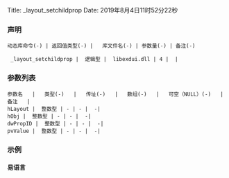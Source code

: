 Title: _layout_setchildprop
Date: 2019年8月4日11时52分22秒


### 声明


```table
动态库命令(-) | 返回值类型(-) |   库文件名(-) | 参数量(-) | 备注(-)

 _layout_setchildprop |  逻辑型 |  libexdui.dll | 4 |  | 
```


### 参数列表

```table
参数名   |   类型(-)   |   传址(-)   |   数组(-)   |   可空（NULL）(-)   |   备注   |
hLayout |  整数型 | - | - |  -| 
hObj |  整数型 | - | - |  -| 
dwPropID |  整数型 | - | - |  -| 
pvValue |  整数型 | - | - |  -| 
```




### 示例
#### 易语言
```c

```